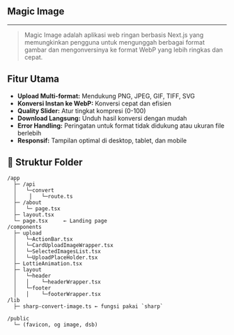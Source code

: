 

## Magic Image
---
> Magic Image adalah aplikasi web ringan berbasis Next.js yang memungkinkan pengguna untuk mengunggah berbagai format gambar dan mengonversinya ke format WebP yang lebih ringkas dan cepat.

## Fitur Utama 

- **Upload Multi-format:** Mendukung PNG, JPEG, GIF, TIFF, SVG
- **Konversi Instan ke WebP:** Konversi cepat dan efisien
- **Quality Slider:** Atur tingkat kompresi (0-100)
- **Download Langsung:** Unduh hasil konversi dengan mudah
- **Error Handling:** Peringatan untuk format tidak didukung atau ukuran file berlebih
- **Responsif:** Tampilan optimal di desktop, tablet, dan mobile

## 📁 Struktur Folder

```
/app
  ├─ /api
  │   └─convert  
  │    │   └─route.ts
  ├─ /about
  │   └─ page.tsx
  ├─ layout.tsx
  └─ page.tsx     ← Landing page
/components
  ├─ upload
  │   └─ActionBar.tsx
  │   └─CardUploadImageWrapper.tsx
  │   └─SelectedImagesList.tsx
  │   └─UploadPlaceHolder.tsx
  ├─ LottieAnimation.tsx
  ├─ layout
  │   └─header
  │   │    └─headerWrapper.tsx
  │   └─footer
  │   │    └─footerWrapper.tsx
/lib
  ├─ sharp-convert-image.ts ← fungsi pakai `sharp`
 
/public
  └─ (favicon, og image, dsb)
```


